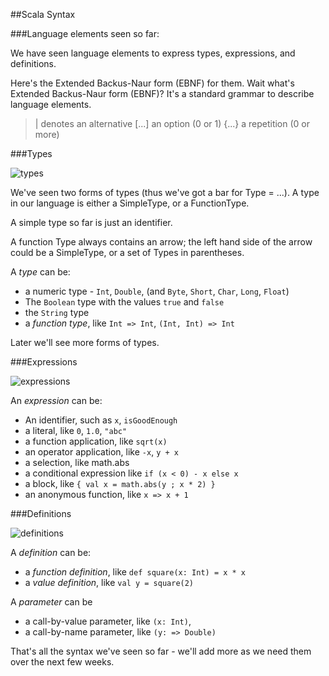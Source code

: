 ##Scala Syntax

###Language elements seen so far:

We have seen language elements to express types, expressions, and definitions.

Here's the Extended Backus-Naur form (EBNF) for them. Wait what's Extended Backus-Naur form (EBNF)? It's a standard grammar to describe language elements.

> | denotes an alternative
> [...] an option (0 or 1)
> {...} a repetition (0 or more)

###Types

![types](http://i.imgur.com/gpOW5jm.png)

We've seen two forms of types (thus we've got a bar for Type = ...). A type in our language is either a SimpleType, or a FunctionType.

A simple type so far is just an identifier.

A function Type always contains an arrow; the left hand side of the arrow could be a SimpleType, or a set of Types in parentheses.

A *type* can be:

* a numeric type - `Int`, `Double`, (and `Byte`, `Short`, `Char`, `Long`, `Float`)
* The `Boolean` type with the values `true` and `false`
* the `String` type
* a *function type*, like `Int => Int`, `(Int, Int) => Int`

Later we'll see more forms of types.

###Expressions

![expressions](http://i.imgur.com/rzLeGbP.png)

An *expression* can be:

* An identifier, such as `x`, `isGoodEnough`
* a literal, like `0`, `1.0`, `"abc"`
* a function application, like `sqrt(x)`
* an operator application, like `-x`, `y + x`
* a selection, like math.abs
* a conditional expression like `if (x < 0) - x else x`
* a block, like `{ val x = math.abs(y ; x * 2) }`
* an anonymous function, like `x => x + 1`

###Definitions

![definitions](http://i.imgur.com/KuMIh5t.png)

A *definition* can be:

* a *function definition*, like `def square(x: Int) = x * x`
* a *value definition*, like `val y = square(2)`

A *parameter* can be

* a call-by-value parameter, like `(x: Int)`,
* a call-by-name parameter, like `(y: => Double)`

That's all the syntax we've seen so far - we'll add more as we need them over the next few weeks.